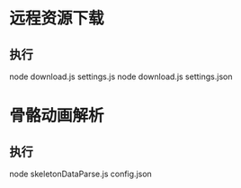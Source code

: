 # 远程资源下载

## 执行

node download.js settings.js
node download.js settings.json

# 骨骼动画解析

## 执行

node skeletonDataParse.js config.json
